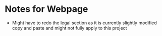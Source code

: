 # Notes for Webpage
- Might have to redo the legal section as it is currently slightly modified copy and paste and might not fully apply to this project
